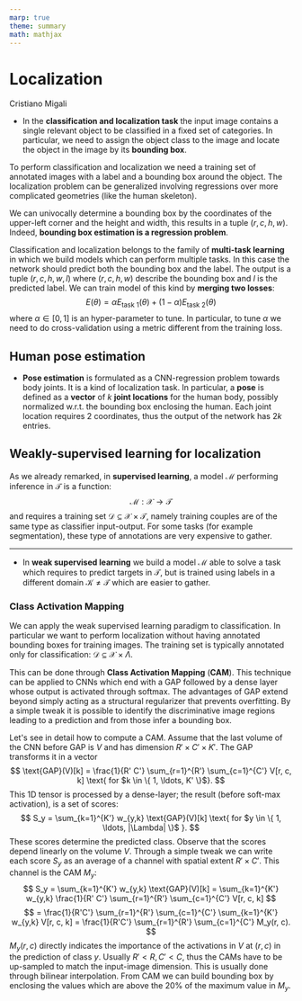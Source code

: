 ```yaml
---
marp: true
theme: summary
math: mathjax
---
```

# Localization

<div class="author">

Cristiano Migali

</div>

- In the **classification and localization task** the input image contains a single relevant object to be classified in a fixed set of categories. In particular, we need to assign the object class to the image and locate the object in the image by its **bounding box**.

To perform classification and localization we need a training set of annotated images with a label and a bounding box around the object. The localization problem can be generalized involving regressions over more complicated geometries (like the human skeleton).

We can univocally determine a bounding box by the coordinates of the upper-left corner and the height and width, this results in a tuple $(r, c, h, w)$. Indeed, **bounding box estimation is a regression problem**.

Classification and localization belongs to the family of **multi-task learning** in which we build models which can perform multiple tasks. In this case the network should predict both the bounding box and the label. The output is a tuple $(r, c, h, w, l)$ where $(r, c, h, w)$ describe the bounding box and $l$ is the predicted label.
We can train model of this kind by **merging two losses**:
$$
E(\theta) = \alpha E_\text{task 1}(\theta) + (1-\alpha) E_\text{task 2}(\theta)
$$
where $\alpha \in [0, 1]$ is an hyper-parameter to tune. In particular, to tune $\alpha$ we need to do cross-validation using a metric different from the training loss.

## Human pose estimation

- **Pose estimation** is formulated as a CNN-regression problem towards body joints. It is a kind of localization task. In particular, a **pose** is defined as a **vector** of $k$ **joint locations** for the human body, possibly normalized w.r.t. the bounding box enclosing the human. Each joint location requires 2 coordinates, thus the output of the network has $2k$ entries.

## Weakly-supervised learning for localization

As we already remarked, in **supervised learning**, a model $\mathcal{M}$ performing inference in $\mathcal{T}$ is a function:
$$
\mathcal{M} : \mathcal{X} \rightarrow \mathcal{T}
$$
and requires a training set $\mathcal{D} \subseteq \mathcal{X} \times \mathcal{T}$, namely training couples are of the same type as classifier input-output.
For some tasks (for example segmentation), these type of annotations are very expensive to gather.

---

- In **weak supervised learning** we build a model $\mathcal{M}$ able to solve a task which requires to predict targets in $\mathcal{T}$, but is trained using labels in a different domain $\mathcal{K} \neq \mathcal{T}$ which are easier to gather.

### Class Activation Mapping

We can apply the weak supervised learning paradigm to classification. In particular we want to perform localization without having annotated bounding boxes for training images. The training set is typically annotated only for classification: $\mathcal{D} \subseteq \mathcal{X} \times \Lambda$.

This can be done through **Class Activation Mapping** (**CAM**). This technique can be applied to CNNs which end with a GAP followed by a dense layer whose output is activated through softmax. The advantages of GAP extend beyond simply acting as a structural regularizer that prevents overfitting. By a simple tweak it is possible to identify the discriminative image regions leading to a prediction and from those infer a bounding box.

Let's see in detail how to compute a CAM. Assume that the last volume of the CNN before GAP is $V$ and has dimension $R' \times C' \times K'$.
The GAP transforms it in a vector
$$
\text{GAP}(V)[k] = \frac{1}{R' C'} \sum_{r=1}^{R'} \sum_{c=1}^{C'} V[r, c, k] \text{ for $k \in \{ 1, \ldots, K' \}$}.
$$
This 1D tensor is processed by a dense-layer; the result (before soft-max activation), is a set of scores:
$$
S_y = \sum_{k=1}^{K'} w_{y,k} \text{GAP}(V)[k] \text{ for $y \in \{ 1, \ldots, |\Lambda| \}$ }.
$$
These scores determine the predicted class. Observe that the scores depend linearly on the volume $V$. Through a simple tweak we can write each score $S_y$ as an average of a channel with spatial extent $R' \times C'$. This channel is the CAM $M_y$:
$$
S_y = \sum_{k=1}^{K'} w_{y,k} \text{GAP}(V)[k] = \sum_{k=1}^{K'} w_{y,k} \frac{1}{R' C'} \sum_{r=1}^{R'} \sum_{c=1}^{C'} V[r, c, k]
$$
$$
= \frac{1}{R'C'} \sum_{r=1}^{R'} \sum_{c=1}^{C'} \sum_{k=1}^{K'} w_{y,k} V[r, c, k] = \frac{1}{R'C'} \sum_{r=1}^{R'} \sum_{c=1}^{C'} M_y(r, c).
$$
$M_y(r, c)$ directly indicates the importance of the activations in $V$ at $(r, c)$ in the prediction of class $y$.
Usually $R' < R, C' < C$, thus the CAMs have to be up-sampled to match the input-image dimension. This is usually done through bilinear interpolation.
From CAM we can build bounding box by enclosing the values which are above the $20 \%$ of the maximum value in $M_y$.
